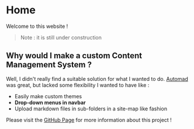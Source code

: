 # Home

Welcome to this website !

> Note : it is still under construction

## Why would I make a custom Content Management System ?

Well, I didn't really find a suitable solution for what I wanted to do. [Automad](https://automad.org) was great, but lacked some flexibility I wanted to have like :

* Easily make custom themes  
* **Drop-down menus in navbar**
* Upload markdown files in sub-folders in a site-map like fashion

Please visit the [GitHub Page](https://github.com/fred-corp/folderCMS) for more information about this project !

